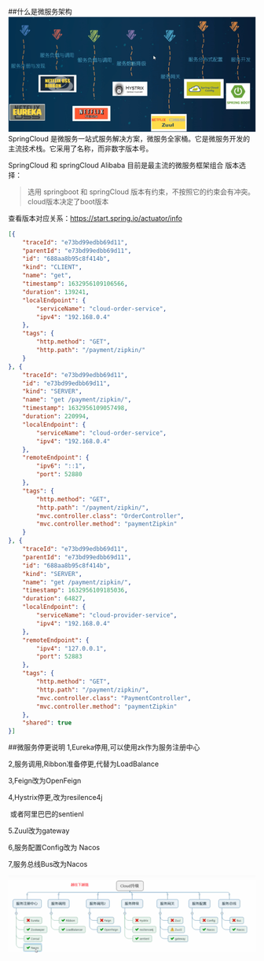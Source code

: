##什么是微服务架构
![img_1.png](img_1.png)
SpringCloud 是微服务一站式服务解决方案，微服务全家桶。它是微服务开发的主流技术栈。它采用了名称，而非数字版本号。

SpringCloud 和 springCloud Alibaba 目前是最主流的微服务框架组合
版本选择：

>选用 springboot 和 springCloud 版本有约束，不按照它的约束会有冲突。
> cloud版本决定了boot版本


查看版本对应关系：https://start.spring.io/actuator/info

```json
[{
	"traceId": "e73bd99edbb69d11",
	"parentId": "e73bd99edbb69d11",
	"id": "688aa8b95c8f414b",
	"kind": "CLIENT",
	"name": "get",
	"timestamp": 1632956109106566,
	"duration": 139241,
	"localEndpoint": {
		"serviceName": "cloud-order-service",
		"ipv4": "192.168.0.4"
	},
	"tags": {
		"http.method": "GET",
		"http.path": "/payment/zipkin/"
	}
}, {
	"traceId": "e73bd99edbb69d11",
	"id": "e73bd99edbb69d11",
	"kind": "SERVER",
	"name": "get /payment/zipkin/",
	"timestamp": 1632956109057498,
	"duration": 220994,
	"localEndpoint": {
		"serviceName": "cloud-order-service",
		"ipv4": "192.168.0.4"
	},
	"remoteEndpoint": {
		"ipv6": "::1",
		"port": 52880
	},
	"tags": {
		"http.method": "GET",
		"http.path": "/payment/zipkin/",
		"mvc.controller.class": "OrderController",
		"mvc.controller.method": "paymentZipkin"
	}
}, {
	"traceId": "e73bd99edbb69d11",
	"parentId": "e73bd99edbb69d11",
	"id": "688aa8b95c8f414b",
	"kind": "SERVER",
	"name": "get /payment/zipkin/",
	"timestamp": 1632956109185036,
	"duration": 64827,
	"localEndpoint": {
		"serviceName": "cloud-provider-service",
		"ipv4": "192.168.0.4"
	},
	"remoteEndpoint": {
		"ipv4": "127.0.0.1",
		"port": 52883
	},
	"tags": {
		"http.method": "GET",
		"http.path": "/payment/zipkin/",
		"mvc.controller.class": "PaymentController",
		"mvc.controller.method": "paymentZipkin"
	},
	"shared": true
}]
```
##微服务停更说明
1,Eureka停用,可以使用zk作为服务注册中心

2,服务调用,Ribbon准备停更,代替为LoadBalance

3,Feign改为OpenFeign

4,Hystrix停更,改为resilence4j

​ 或者阿里巴巴的sentienl

5.Zuul改为gateway

6,服务配置Config改为 Nacos

7,服务总线Bus改为Nacos

![img.png](img.png)
